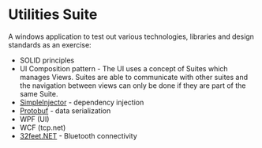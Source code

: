# Utilities Suite
A windows application to test out various technologies, libraries and design standards as an exercise:

* SOLID principles
* UI Composition pattern - The UI uses a concept of Suites which manages Views. Suites are able to communicate with other suites and the navigation between views can only be done if they are part of the same Suite.
* [SimpleInjector](https://github.com/simpleinjector/SimpleInjector) - dependency injection
* [Protobuf](https://github.com/mgravell/protobuf-net) - data serialization
* WPF (UI)
* WCF (tcp.net)
* [32feet.NET](https://32feet.codeplex.com/) - Bluetooth connectivity

